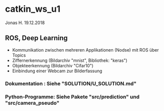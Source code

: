 # catkin_ws_u1
Jonas H.
19.12.2018
## ROS, Deep Learning
- Kommunikation zwischen mehreren Applikationen (Nodse) mit ROS über Topics
- Ziffernerkennung (Bildarchiv "mnist", Bibliothek: "keras")
- Objekteerkennung (Bildarchiv "Cifar10")
- Einbindung einer Webcam zur Bilderfassung

### Dokumentation  : Siehe "SOLUTION/U_SOLUTION.md"
### Python-Programme: Siehe Pakete "src/prediction" und "src/camera_pseudo"

